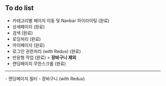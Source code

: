 ## To do list

- 카테고리별 페이지 이동 및 Navbar 하이라이팅 (완료)
- 상세페이지 (완료)
- 검색 (완료)
- 로딩처리 (완료)
- 마이페이지 (완료)
- 로그인 권한처리 (with Redux) (완료)
- 반응형 작업 (완료) > **장바구니 제외**
- 랜딩페이지 무한스크롤 (완료)

<hr />
- 랜딩페이지 필터
- 장바구니 (with Redux)
